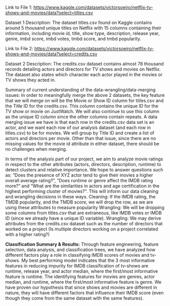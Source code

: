 Link to File 1: https://www.kaggle.com/datasets/victorsoeiro/netflix-tv-shows-and-movies/data?select=titles.csv 

Dataset 1 Description: 
The dataset titles.csv found on Kaggle contains around 5 thousand unique titles on Netflix with 15 columns containing their information, including movie id, title, show type, description, release year, genre, imbd score, imbd votes, tmbd score, and tmbd popularity. 

Link to File 2:
https://www.kaggle.com/datasets/victorsoeiro/netflix-tv-shows-and-movies/data?select=credits.csv 

Dataset 2 Description: 
The credits.csv dataset contains almost 78 thousand records detailing actors and directors for TV shows and movies on Netflix. The dataset also states which character each actor played in the movies or TV shows they acted in.

Summary of current understanding of the data-wrangling/data-merging issues: 
In order to meaningfully merge the above 2 datasets, the key feature that we will merge on will be the Movie or Show ID column for titles.csv and the Title ID for the credits.csv. This column contains the unique ID for the TV show or movie on JustWatch. We will also continue to use this column as the unique ID column since the other columns contain repeats. A data merging issue we have is that each row in the credits.csv data set is an actor, and we want each row of our analysis dataset (and each row in titles.csv) to be for movies. We will group by Title ID and create a list of actors and directors per movie. Other than that issue, since there are no missing values for the movie id attribute in either dataset, there should be no challenges when merging.

In terms of the analysis part of our project, we aim to analyze movie ratings in respect to the other attributes (actors, directors, description, runtime) to detect clusters and relative importance. We hope to answer questions such as: “Does the presence of XYZ actor tend to give their movies a higher overall average rating?”, “Does runtime or genre affect the IMDB rating more?” and “What are the similarities in actors and age certification in the highest performing cluster of movies?”. This will inform our data cleaning and wrangling decisions in these ways. 
Cleaning: If the IMDB rating, the TMDB popularity, and the TMDB score, we will drop the row, as we are using these attributes to measure popularity
Wrangling: We will be dropping some columns from titles.csv that are extraneous, like IMDB votes or IMDB ID (since we already have a unique ID variable). 
Wrangling: We may derive attributes from the credits.csv dataset such as the number of directors that worked on a project (Is multiple directors working on a project correlated with a higher rating?)

**Classification Summary & Results:**
Through feature engineering, feature selection, data analysis, and classification trees, we have analyzed how different factors play a role in classifying IMDB scores of movies and tv-shows. My best performing model indicates that the 3 most informative features in reducing impurity for IMDB classification of tv-shows are runtime, release year, and actor median, where the first/most informative feature is runtime. The identifying features for movies are genres, actor median, and runtime, where the first/most informative feature is genre. We have proven our hypothesis that since shows and movies are different in nature, they will have different factors that influence their IMDB score (even though they come from the same dataset with the same features). 
